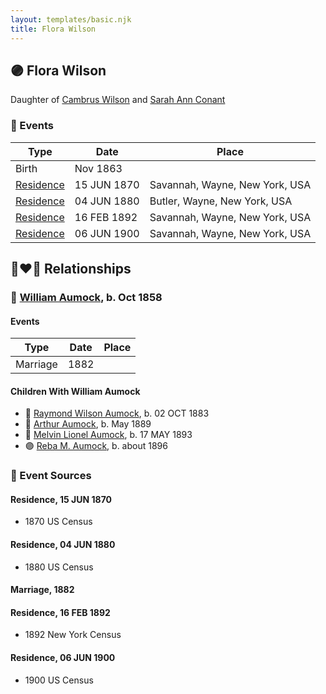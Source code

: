 ```yaml
---
layout: templates/basic.njk
title: Flora Wilson
---
```

## 🟣 Flora Wilson

Daughter of [Cambrus Wilson](/people/8/82575654) and [Sarah Ann Conant](/people/3/3929404)

### 📆 Events

Type | Date | Place
------ | ------ | ------
Birth | Nov 1863 |
[Residence](#event-503aecb0-3d47-42ac-b972-6e09561c1d15) | 15 JUN 1870 | Savannah, Wayne, New York, USA
[Residence](#event-45ccb426-27fe-4704-9308-ce0781ab8073) | 04 JUN 1880 | Butler, Wayne, New York, USA
[Residence](#event-034307f7-eacc-4690-8d40-d439510cd5f4) | 16 FEB 1892 | Savannah, Wayne, New York, USA
[Residence](#event-20c085bd-8912-4395-b57e-2aad7b816877) | 06 JUN 1900 | Savannah, Wayne, New York, USA

## 👩‍❤️‍👨 Relationships

### 🔵 [William Aumock](/people/5/50418111), b. Oct 1858

#### Events

Type | Date | Place
------ | ------ | ------
Marriage | 1882 |
#### Children With William Aumock
* 🔵 [Raymond Wilson Aumock](/people/1/17962037), b. 02 OCT 1883
* 🔵 [Arthur Aumock](/people/2/29296932), b. May 1889
* 🔵 [Melvin Lionel Aumock](/people/5/52466857), b. 17 MAY 1893
* 🟣 [Reba M. Aumock](/people/2/20205610), b. about 1896
### 📰 Event Sources

#### <a id="event-503aecb0-3d47-42ac-b972-6e09561c1d15"></a> Residence, 15 JUN 1870
* 1870 US Census

#### <a id="event-45ccb426-27fe-4704-9308-ce0781ab8073"></a> Residence, 04 JUN 1880
* 1880 US Census

#### <a id="event-eb7b2e32-8303-43de-aad7-0cc1c83a91e3"></a> Marriage, 1882

#### <a id="event-034307f7-eacc-4690-8d40-d439510cd5f4"></a> Residence, 16 FEB 1892
* 1892 New York Census

#### <a id="event-20c085bd-8912-4395-b57e-2aad7b816877"></a> Residence, 06 JUN 1900
* 1900 US Census